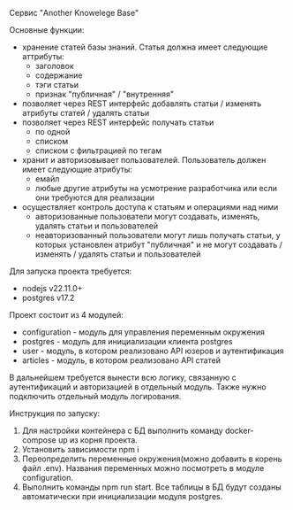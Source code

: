Cервис "Another Knowelege Base"

Основные функции:

- хранение статей базы знаний. Статья должна имеет следующие аттрибуты:
  - заголовок
  - содержание
  - тэги статьи
  - признак "публичная" / "внутренняя"
- позволяет через REST интерфейс добавлять статьи / изменять атрибуты статей / удалять статьи
- позволяет через REST интерфейс получать статьи
  - по одной
  - списком
  - списком с фильтрацией по тегам
- хранит и авторизовывает пользователей. Пользователь должен имеет следующие атрибуты:
  - емайл
  - любые другие атрибуты на усмотрение разработчика или если они требуются для реализации
- осуществляет контроль доступа к статьям и операциями над ними
  - авторизованные пользователи могут создавать, изменять, удалять статьи и пользователей
  - неавторизованный пользователи могут лишь получать статьи, у которых установлен атрибут "публичная" и не могут создавать / изменять / удалять статьи и пользователей

Для запуска проекта требуется:
  - nodejs v22.11.0+
  - postgres v17.2 

Проект состоит из 4 модулей:
  - configuration - модуль для управления переменным окружения
  - postgres - модуль для инициализации клиента postgres
  - user - модуль, в котором реализовано API юзеров и аутентификация
  - articles - модуль, в котором реализовано API статей

  В дальнейшем требуется вынести всю логику, связанную с аутентификаций и авторизацией в отдельный модуль. Также нужно подключить отдельный модуль логирования.

Инструкция по запуску:
  1. Для настройки контейнера с БД выполнить команду docker-compose up из корня проекта.
  2. Установить зависимости npm i
  3. Переопределить переменные окружения(можно добавить в корень файл .env). Названия переменных можно посмотреть в модуле configuration.
  4. Выполнить команды npm run start. Все таблицы в БД будут созданы автоматически при инициализации модуля postgres.
